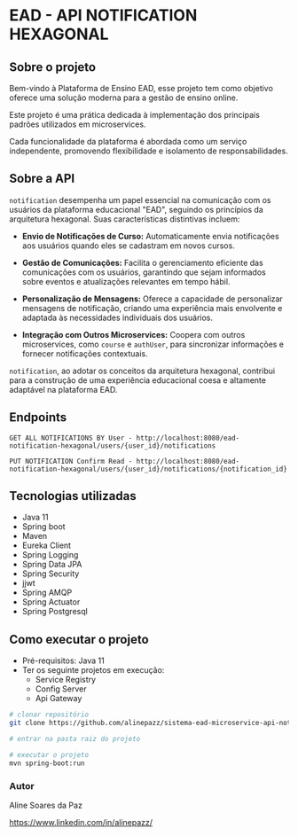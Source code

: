 # EAD - API NOTIFICATION HEXAGONAL

## Sobre o projeto
Bem-vindo à Plataforma de Ensino EAD, esse projeto tem como objetivo oferece uma solução moderna para a gestão de ensino online.

Este projeto é uma prática dedicada à implementação dos principais padrões utilizados em microservices.

Cada funcionalidade da plataforma é abordada como um serviço independente, promovendo flexibilidade e isolamento de responsabilidades.

## Sobre a API
`notification` desempenha um papel essencial na comunicação com os usuários da plataforma educacional "EAD", seguindo os princípios da arquitetura hexagonal. Suas características distintivas incluem:

- **Envio de Notificações de Curso:** Automaticamente envia notificações aos usuários quando eles se cadastram em novos cursos.

- **Gestão de Comunicações:** Facilita o gerenciamento eficiente das comunicações com os usuários, garantindo que sejam informados sobre eventos e atualizações relevantes em tempo hábil.

- **Personalização de Mensagens:** Oferece a capacidade de personalizar mensagens de notificação, criando uma experiência mais envolvente e adaptada às necessidades individuais dos usuários.

- **Integração com Outros Microservices:** Coopera com outros microservices, como `course` e `authUser`, para sincronizar informações e fornecer notificações contextuais.

`notification`, ao adotar os conceitos da arquitetura hexagonal, contribui para a construção de uma experiência educacional coesa e altamente adaptável na plataforma EAD.


## Endpoints

`GET ALL NOTIFICATIONS BY User - http://localhost:8080/ead-notification-hexagonal/users/{user_id}/notifications`

`PUT NOTIFICATION Confirm Read - http://localhost:8080/ead-notification-hexagonal/users/{user_id}/notifications/{notification_id}`

## Tecnologias utilizadas
- Java 11
- Spring boot
- Maven
- Eureka Client
- Spring Logging
- Spring Data JPA
- Spring Security
- jjwt
- Spring AMQP
- Spring Actuator
- Spring Postgresql

## Como executar o projeto
- Pré-requisitos: Java 11
- Ter os seguinte projetos em execução:
    - Service Registry
    - Config Server
    - Api Gateway

```bash
# clonar repositório
git clone https://github.com/alinepazz/sistema-ead-microservice-api-notification-hexagonal.git

# entrar na pasta raiz do projeto

# executar o projeto
mvn spring-boot:run
```
### Autor
Aline Soares da Paz

https://www.linkedin.com/in/alinepazz/
